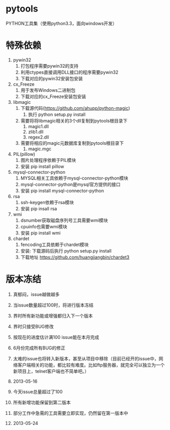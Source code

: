 pytools
=======

PYTHON工具集（使用python3.3，面向windows开发）




特殊依赖
========
1. pywin32
    1. 打包程序需要pywin32的支持
    1. 利用ctypes直接调用DLL接口的程序需要pywin32
    1. 下载对应的pywin32安装包安装
1. cx_Freeze
    1. 用于发布Windows二进制包
    1. 下载对应的cx_Freeze安装包安装
1. libmagic
    1. 下载源代码(https://github.com/ahupp/python-magic)
        1. 执行 python setup.py install
    1. 需要将将libmagic相关的3个dll复制到pytools根目录下
        1. magic1.dll
        1. zlib1.dll
        1. regex2.dll
    1. 需要将相应的magic元数据库复制到pytools根目录下
        1. magic.mgc
1. PIL(pillow)
    1. 图片处理程序依赖于PIL模块
    1. 安装 pip install pillow
1. mysql-connector-python
    1. MYSQL相关工具依赖于mysql-connector-python模块
    1. mysql-connector-python是mysql官方提供的接口
    1. 安装 pip install mysql-connector-python
1. rsa
    1. ssh-keygen依赖于rsa模块
    1. 安装 pip insall rsa
1. wmi
    1. dsnumber获取磁盘序列号工具需要wmi模块
    1. cpuinfo也需要wmi模块
    1. 安装 pip install wmi
1. chardet
    1. fencoding工具依赖于chardet模块
    1. 安装: 下载源码后执行 python setup.py install
    1. 下载地址 https://github.com/huangjiangbin/chardet3

版本冻结
========
1. 真郁闷，issue越做越多
1. 当issue数量超过100时，将进行版本冻结
1. 界时所有新功能或增强都归入下一个版本
1. 界时只接受BUG修改
1. 按现在的进度估计满100 issue能在本月完成
1. 6月份完成所有BUG的修正
1. 太难的issue也将转入新版本，甚至从项目中移除（目前已经开的issue中，网络客户端相关的功能，都比较有难度。比如ftp服务器，就完全可以独立为一个新项目上，telnet客户端也不简单吧。）
1. 2013-05-16


1. 今天issue总量超过了100
1. 所有新增功能保留到第二版本
1. 部分工作中急需的工具需要立即实现，仍然留在第一版本中
1. 2013-05-24

